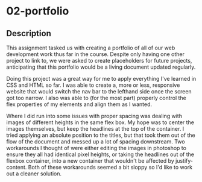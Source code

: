 # 02-portfolio

## Description

This assignment tasked us with creating a portfolio of all of our web development work thus far in the course. Despite only having one other project to link to, we were asked to create placeholders for future projects, anticipating that this portfolio would be a living document updated regularly.

Doing this project was a great way for me to apply everything I've learned in CSS and HTML so far. I was able to create a, more or less, responsive website that would switch the nav bar to the lefthand side once the screen got too narrow. I also was able to (for the most part) properly control the flex properties of my elements and align them as I wanted.

Where I did run into some issues with proper spacing was dealing with images of different heights in the same flex box. My hope was to center the images themselves, but keep the headlines at the top of the container. I tried applying an absolute position to the titles, but that took them out of the flow of the document and messed up a lot of spacing downstream. Two workarounds I thought of were either editing the images in photoshop to ensure they all had identical pixel heights, or taking the headlines out of the flexbox container, into a new container that wouldn't be affected by justify-content. Both of these workarounds seemed a bit sloppy so I'd like to work out a cleaner solution.
